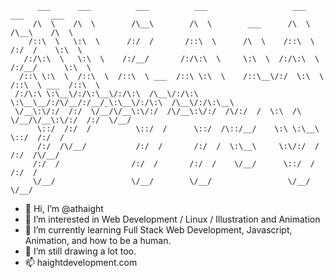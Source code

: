 ```  
      ___      ___          ___          ___                   ___          ___      ___     
     /\  \    /\  \        /\__\        /\  \        ___      /\  \        /\__\    /\  \    
    /::\  \   \:\  \      /:/  /       /::\  \      /\  \    /::\  \      /:/  /    \:\  \   
   /:/\:\  \   \:\  \    /:/__/       /:/\:\  \     \:\  \  /:/\:\  \    /:/__/      \:\  \  
  /::\ \:\  \  /::\  \  /::\  \ ___  /::\ \:\  \    /::\__\/:/  \:\  \  /::\  \ ___  /::\  \ 
 /:/\:\ \:\__\/:/\:\__\/:/\:\  /\__\/:/\:\ \:\__\__/:/\/__/:/__/_\:\__\/:/\:\  /\__\/:/\:\__\
 \/__\:\/:/  /:/  \/__/\/__\:\/:/  /\/__\:\/:/  /\/:/  /  \:\  /\ \/__/\/__\:\/:/  /:/  \/__/
      \::/  /:/  /          \::/  /      \::/  /\::/__/    \:\ \:\__\       \::/  /:/  /     
      /:/  /\/__/           /:/  /       /:/  /  \:\__\     \:\/:/  /       /:/  /\/__/      
     /:/  /                /:/  /       /:/  /    \/__/      \::/  /       /:/  /            
     \/__/                 \/__/        \/__/                 \/__/        \/__/
```

- 👋 Hi, I’m @athaight
- 👀 I’m interested in Web Development / Linux / Illustration and Animation
- 🌱 I’m currently learning Full Stack Web Development, Javascript, Animation, and how to be a human.
- 💞️ I’m still drawing a lot too.
- 📫 haightdevelopment.com

<!---
athaight/athaight is a ✨ special ✨ repository because its `README.md` (this file) appears on your GitHub profile.
You can click the Preview link to take a look at your changes.
--->
